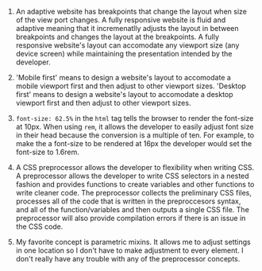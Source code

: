 1. An adaptive website has breakpoints that change the layout when size of the view port changes. A fully responsive website is fluid and adaptive meaning that it incremenatlly adjusts the layout in between breakpoints and changes the layout at the breakpoints. A fully responsive website's layout can accomodate any viewport size (any device screen) while maintaining the presentation intended by the developer. 

2. 'Mobile first' means to design a website's layout to accomodate a mobile viewport first and then adjust to other viewport sizes. 'Desktop first' means to design a website's layout to accomodate a desktop viewport first and then adjust to other viewport sizes. 

3. ```font-size: 62.5%``` in the ```html``` tag tells the browser to render the font-size at 10px. When using ```rem```, it allows the developer to easily adjust font size in their head because the conversion is a multiple of ten. For example, to make the a font-size to be rendered at 16px the developer would set the font-size to 1.6rem.

4. A CSS preprocessor allows the developer to flexibility when writing CSS. A preprocessor allows the developer to write CSS selectors in a nested fashion and provides functions to create variables and other functions to write cleaner code. The preprocessor collects the preliminary CSS files, processes all of the code that is written in the preproccesors syntax, and all of the function/variables and then outputs a single CSS file. The preprocessor will also provide compilation errors if there is an issue in the CSS code. 

5. My favorite concept is parametric mixins. It allows me to adjust settings in one location so I don't have to make adjustment to every element. I don't really have any trouble with any of the preprocessor concepts. 